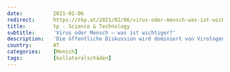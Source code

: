```yaml
---
date:          2021-02-06
redirect:      https://tkp.at/2021/02/06/virus-oder-mensch-was-ist-wichtiger/
title:         tp - Science & Technology
subtitle:      'Virus oder Mensch – was ist wichtiger?'
description:   'Die öffentliche Diskussion wird dominiert von Virologen, wie sich das Virus verändert, mutiert und verbreitet. Menschen kommen in diesen Erzählungen – wenn überhaupt – dann meist als Schuldige vor, weil sie Viren weitergegeben haben. Oder sie sind Opfer, weil älter oder Risikopatienten. Eine Diskussion darüber, wie das Risiko zu reduzieren ist, wie man sich vor …'
country:       AT
categories:    [Mensch]
tags:          [kollateralschäden]
---
```

